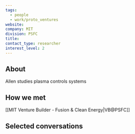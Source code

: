 ```yaml
---
tags:
  - people
  - work/proto_ventures
website: 
company: MIT
division: PSFC
title: 
contact_type: researcher
interest_level: 2
---
```

## About
Allen studies plasma controls systems

## How we met
[[MIT Venture Builder - Fusion & Clean Energy|VB@PSFC]]

## Selected conversations